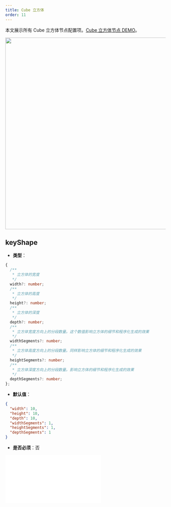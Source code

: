 ```yaml
---
title: Cube 立方体
order: 11
---
```


本文展示所有 Cube 立方体节点配置项。[Cube 立方体节点 DEMO](/zh/examples/item/defaultNodes/#3d-node)。

<img src="https://mdn.alipayobjects.com/huamei_qa8qxu/afts/img/A*MkyMTpesEEYAAAAAAAAAAAAADmJ7AQ/original" width=600 />

## keyShape

- **类型**：

```typescript
{
  /**
   * 立方体的宽度
   */
  width?: number;
  /**
   * 立方体的高度
   */
  height?: number;
  /**
   * 立方体的深度
   */
  depth?: number;
  /**
   * 立方体宽度方向上的分段数量。这个数值影响立方体的细节和程序化生成的效果
   */
  widthSegments?: number;
  /**
   * 立方体高度方向上的分段数量。同样影响立方体的细节和程序化生成的效果
   */
  heightSegments?: number;
  /**
   * 立方体深度方向上的分段数量。影响立方体的细节和程序化生成的效果
   */
  depthSegments?: number;
};
```

- **默认值**：

```json
{
  "width": 10,
  "height": 10,
  "depth": 10,
  "widthSegments": 1,
  "heightSegments": 1,
  "depthSegments": 1
}
```

- **是否必须**：否

<embed src="../../../common/NodeShapeStyles.zh.md"></embed>

